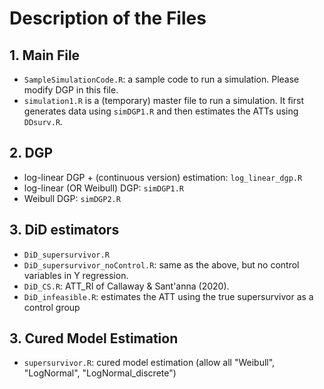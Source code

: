 

# Description of the Files 

## 1. Main File
- `SampleSimulationCode.R`: a sample code to run a simulation. Please modify DGP in this file.
- ```simulation1.R``` is a (temporary) master file to run a simulation. It first generates data using `simDGP1.R` and then estimates the ATTs using `DDsurv.R`.

## 2. DGP
- log-linear DGP + (continuous version) estimation: ```log_linear_dgp.R```
- log-linear (OR Weibull) DGP: ```simDGP1.R```
- Weibull DGP: ```simDGP2.R```

## 3. DiD estimators
- `DiD_supersurvivor.R`
- `DiD_supersurvivor_noControl.R`: same as the above, but no control variables in Y regression.
- `DiD_CS.R`: ATT_RI of Callaway & Sant'anna (2020).
- `DiD_infeasible.R`: estimates the ATT using the true supersurvivor as a control group

## 3. Cured Model Estimation
- ```supersurvivor.R```: cured model estimation (allow all "Weibull", "LogNormal", "LogNormal_discrete")
